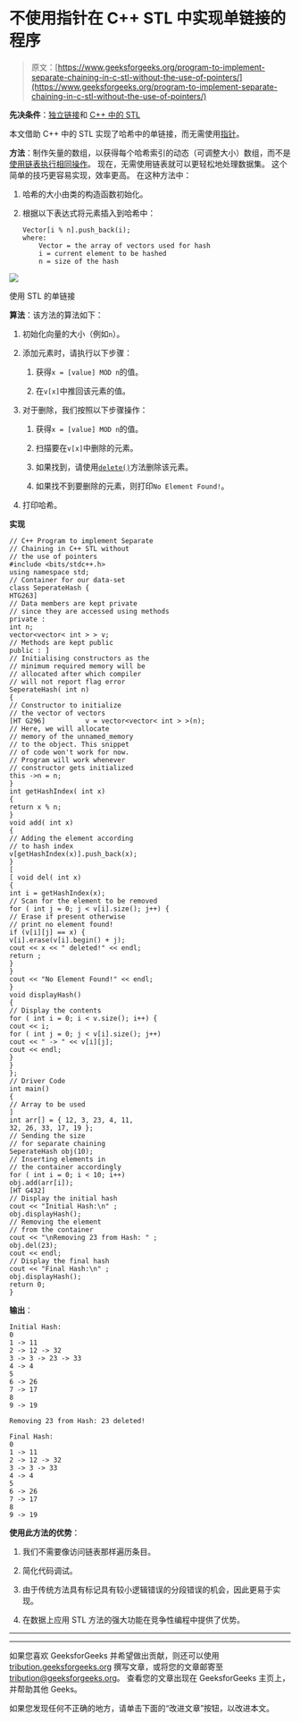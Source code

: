 # 不使用指针在 C++ STL 中实现单链接的程序

> 原文：[https://www.geeksforgeeks.org/program-to-implement-separate-chaining-in-c-stl-without-the-use-of-pointers/](https://www.geeksforgeeks.org/program-to-implement-separate-chaining-in-c-stl-without-the-use-of-pointers/)

**先决条件**：[独立链接](https://www.geeksforgeeks.org/hashing-set-2-separate-chaining/)和 [C++ 中的 STL](https://www.geeksforgeeks.org/the-c-standard-template-library-stl/)

本文借助 C++ 中的 STL 实现了哈希中的单链接，而无需使用[指针](https://www.geeksforgeeks.org/pointers-in-c-and-c-set-1-introduction-arithmetic-and-array/)。

**方法**：制作矢量的数组，以获得每个哈希索引的动态（可调整大小）数组，而不是[使用链表执行相同操作](https://www.geeksforgeeks.org/c-program-hashing-chaining/)。 现在，无需使用链表就可以更轻松地处理数据集。 这个简单的技巧更容易实现，效率更高。 在这种方法中：

1.  哈希的大小由类的构造函数初始化。

2.  根据以下表达式将元素插入到哈希中：

    ```
    Vector[i % n].push_back(i);
    where:
        Vector = the array of vectors used for hash
        i = current element to be hashed
        n = size of the hash

    ```

![](https://media.geeksforgeeks.org/wp-content/cdn-uploads/20200227131935/Separate-Chaining-without-pointers.png)

使用 STL 的单链接

**算法**：该方法的算法如下：

1.  初始化向量的大小（例如`n`）。

2.  添加元素时，请执行以下步骤：

    1.  获得`x = [value] MOD n`的值。

    2.  在`v[x]`中推回该元素的值。

3.  对于删除，我们按照以下步骤操作：

    1.  获得`x = [value] MOD n`的值。

    2.  扫描要在`v[x]`中删除的元素。

    3.  如果找到，请使用[`delete()`](https://www.geeksforgeeks.org/vector-erase-and-clear-in-cpp/)方法删除该元素。

    4.  如果找不到要删除的元素，则打印`No Element Found!`。

4.  打印哈希。

**实现**

```
// C++ Program to implement Separate
// Chaining in C++ STL without
// the use of pointers
#include <bits/stdc++.h>
using namespace std;
// Container for our data-set
class SeperateHash {
HTG263]
// Data members are kept private
// since they are accessed using methods
private :
int n;
vector<vector< int > > v;
// Methods are kept public
public : ]
// Initialising constructors as the
// minimum required memory will be
// allocated after which compiler
// will not report flag error
SeperateHash( int n)
{
// Constructor to initialize
// the vector of vectors
[HT G296]          v = vector<vector< int > >(n);
// Here, we will allocate
// memory of the unnamed_memory
// to the object. This snippet
// of code won't work for now.
// Program will work whenever
// constructor gets initialized
this ->n = n;
}
int getHashIndex( int x)
{
return x % n;
}
void add( int x)
{
// Adding the element according
// to hash index
v[getHashIndex(x)].push_back(x);
}
[
[ void del( int x)
{
int i = getHashIndex(x);
// Scan for the element to be removed
for ( int j = 0; j < v[i].size(); j++) {
// Erase if present otherwise
// print no element found!
if (v[i][j] == x) {
v[i].erase(v[i].begin() + j);
cout << x << " deleted!" << endl;
return ;
}
}
cout << "No Element Found!" << endl;
}
void displayHash()
{
// Display the contents
for ( int i = 0; i < v.size(); i++) {
cout << i;
for ( int j = 0; j < v[i].size(); j++)
cout << " -> " << v[i][j];
cout << endl;
}
}
};
// Driver Code
int main()
{
// Array to be used
]
int arr[] = { 12, 3, 23, 4, 11,
32, 26, 33, 17, 19 };
// Sending the size
// for separate chaining
SeperateHash obj(10);
// Inserting elements in
// the container accordingly
for ( int i = 0; i < 10; i++)
obj.add(arr[i]);
[HT G432]
// Display the initial hash
cout << "Initial Hash:\n" ;
obj.displayHash();
// Removing the element
// from the container
cout << "\nRemoving 23 from Hash: " ;
obj.del(23);
cout << endl;
// Display the final hash
cout << "Final Hash:\n" ;
obj.displayHash();
return 0;
}
```

**输出**：

```
Initial Hash:
0
1 -> 11
2 -> 12 -> 32
3 -> 3 -> 23 -> 33
4 -> 4
5
6 -> 26
7 -> 17
8
9 -> 19

Removing 23 from Hash: 23 deleted!

Final Hash:
0
1 -> 11
2 -> 12 -> 32
3 -> 3 -> 33
4 -> 4
5
6 -> 26
7 -> 17
8
9 -> 19

```

**使用此方法的优势**：

1.  我们不需要像访问链表那样遍历条目。

2.  简化代码调试。

3.  由于传统方法具有标记具有较小逻辑错误的分段错误的机会，因此更易于实现。

4.  在数据上应用 STL 方法的强大功能在竞争性编程中提供了优势。


* * *

* * *

如果您喜欢 GeeksforGeeks 并希望做出贡献，则还可以使用 [tribution.geeksforgeeks.org](https://contribute.geeksforgeeks.org/) 撰写文章，或将您的文章邮寄至 tribution@geeksforgeeks.org。 查看您的文章出现在 GeeksforGeeks 主页上，并帮助其他 Geeks。

如果您发现任何不正确的地方，请单击下面的“改进文章”按钮，以改进本文。